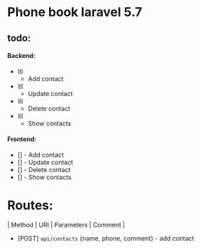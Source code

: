 # Phone book laravel 5.7

## todo:
#### Backend:
* [x] - Add contact
* [x] - Update contact
* [x] - Delete contact
* [x] - Show contacts
#### Frontend:
* [] - Add contact
* [] - Update contact
* [] - Delete contact
* [] - Show contacts

# Routes:
| Method | URI | Parameters | Comment |
* [POST] `api/contacts` {name, phone, comment} - add contact
